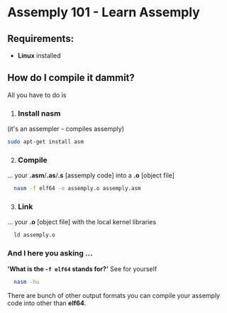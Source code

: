 # Assemply 101 - Learn Assemply

## Requirements:
- **Linux** installed

## How do I compile it dammit?
All you have to do is
1. ### Install nasm 
  (it's an assempler - compiles assemply)
```bash
sudo apt-get install asm
```
    
    
2. ### Compile 
  ... your **.asm**/**.as**/**.s** [assemply code] into a **.o** [object file]
  ```bash
    nasm -f elf64 -o assemply.o assemply.asm
  ```
  
  
3. ### Link
  ... your **.o** [object file] with the local kernel libraries
  ```bash
    ld assemply.o
  ```
  
### And I here you asking ... 

**'What is the `-f elf64` stands for?'**
See for yourself
```bash
  nasm -hu
```
There are bunch of other output formats you can compile your assemply code into other than **elf64**.
